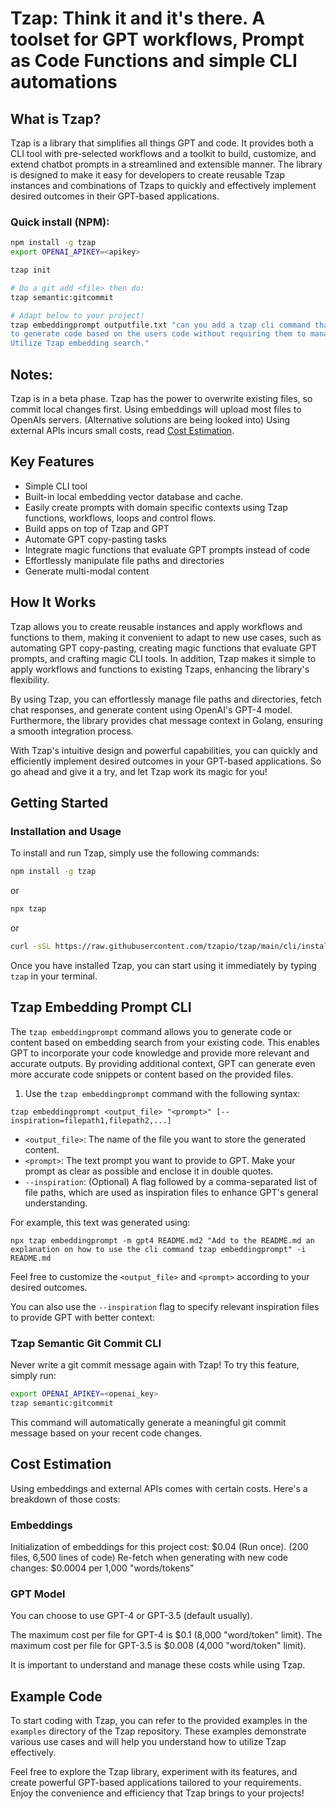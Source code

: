 # Tzap: Think it and it's there. A toolset for GPT workflows, Prompt as Code Functions and simple CLI automations

## What is Tzap?
Tzap is a library that simplifies all things GPT and code. It provides both a CLI tool with pre-selected workflows and a toolkit to build, customize, and extend chatbot prompts in a streamlined and extensible manner. The library is designed to make it easy for developers to create reusable Tzap instances and combinations of Tzaps to quickly and effectively implement desired outcomes in their GPT-based applications.

### Quick install (NPM):
```bash
npm install -g tzap
export OPENAI_APIKEY=<apikey>

tzap init

# Do a git add <file> then do:
tzap semantic:gitcommit

# Adapt below to your project!
tzap embeddingprompt outputfile.txt "can you add a tzap cli command that enables users \
to generate code based on the users code without requiring them to manage prompts themselves? \
Utilize Tzap embedding search."
```

## Notes:
Tzap is in a beta phase.
Tzap has the power to overwrite existing files, so commit local changes first. 
Using embeddings will upload most files to OpenAIs servers. (Alternative solutions are being looked into)
Using external APIs incurs small costs, read [Cost Estimation](#cost-estimation).

## Key Features

- Simple CLI tool
- Built-in local embedding vector database and cache.
- Easily create prompts with domain specific contexts using Tzap functions, workflows, loops and control flows.
- Build apps on top of Tzap and GPT
- Automate GPT copy-pasting tasks
- Integrate magic functions that evaluate GPT prompts instead of code
- Effortlessly manipulate file paths and directories
- Generate multi-modal content 

## How It Works

Tzap allows you to create reusable instances and apply workflows and functions to them, making it convenient to adapt to new use cases, such as automating GPT copy-pasting, creating magic functions that evaluate GPT prompts, and crafting magic CLI tools. In addition, Tzap makes it simple to apply workflows and functions to existing Tzaps, enhancing the library's flexibility.

By using Tzap, you can effortlessly manage file paths and directories, fetch chat responses, and generate content using OpenAI's GPT-4 model. Furthermore, the library provides chat message context in Golang, ensuring a smooth integration process.

With Tzap's intuitive design and powerful capabilities, you can quickly and efficiently implement desired outcomes in your GPT-based applications. So go ahead and give it a try, and let Tzap work its magic for you!

## Getting Started

### Installation and Usage

To install and run Tzap, simply use the following commands:

```bash
npm install -g tzap
```

or 

```bash
npx tzap
```

or

```bash
curl -sSL https://raw.githubusercontent.com/tzapio/tzap/main/cli/install.sh | bash 
```

Once you have installed Tzap, you can start using it immediately by typing `tzap` in your terminal.

## Tzap Embedding Prompt CLI

The `tzap embeddingprompt` command allows you to generate code or content based on embedding search from your existing code. This enables GPT to incorporate your code knowledge and provide more relevant and accurate outputs. By providing additional context, GPT can generate even more accurate code snippets or content based on the provided files.

1. Use the `tzap embeddingprompt` command with the following syntax:
 ```
 tzap embeddingprompt <output_file> "<prompt>" [--inspiration=filepath1,filepath2,...]
 ```

 - `<output_file>`: The name of the file you want to store the generated content.
 - `<prompt>`: The text prompt you want to provide to GPT. Make your prompt as clear as possible and enclose it in double quotes.
 - `--inspiration`: (Optional) A flag followed by a comma-separated list of file paths, which are used as inspiration files to enhance GPT's general understanding.

For example, this text was generated using:

```
npx tzap embeddingprompt -m gpt4 README.md2 "Add to the README.md an explanation on how to use the cli command tzap embeddingprompt" -i README.md 
``` 

Feel free to customize the `<output_file>` and `<prompt>` according to your desired outcomes.

You can also use the `--inspiration` flag to specify relevant inspiration files to provide GPT with better context:

### Tzap Semantic Git Commit CLI

Never write a git commit message again with Tzap! To try this feature, simply run:

```bash
export OPENAI_APIKEY=<openai_key>
tzap semantic:gitcommit
```

This command will automatically generate a meaningful git commit message based on your recent code changes.

## Cost Estimation

Using embeddings and external APIs comes with certain costs. Here's a breakdown of those costs:

### Embeddings

Initialization of embeddings for this project cost: $0.04 (Run once). (200 files, 6,500 lines of code)
Re-fetch when generating with new code changes: $0.0004 per 1,000 "words/tokens"

### GPT Model

You can choose to use GPT-4 or GPT-3.5 (default usually).

The maximum cost per file for GPT-4 is $0.1 (8,000 "word/token" limit).
The maximum cost per file for GPT-3.5 is $0.008 (4,000 "word/token" limit).

It is important to understand and manage these costs while using Tzap.

## Example Code

To start coding with Tzap, you can refer to the provided examples in the `examples` directory of the Tzap repository. These examples demonstrate various use cases and will help you understand how to utilize Tzap effectively.

Feel free to explore the Tzap library, experiment with its features, and create powerful GPT-based applications tailored to your requirements. Enjoy the convenience and efficiency that Tzap brings to your projects!
